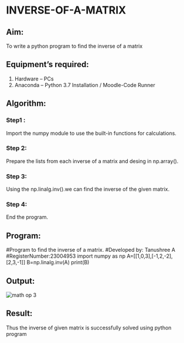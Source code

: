 # INVERSE-OF-A-MATRIX
## Aim:
To write a python program to find the inverse of a matrix
## Equipment’s required:
1. 	Hardware – PCs
2. 	Anaconda – Python 3.7 Installation / Moodle-Code Runner
## Algorithm:
### Step1 : 
Import the numpy module to use the built-in functions for calculations.
### Step 2: 
Prepare the lists from each inverse of a matrix and desing in np.array().
### Step 3: 
Using the np.linalg.inv().we can find the inverse of the given matrix.
### Step 4: 
End the program.

## Program:
#Program to find the inverse of a matrix.
#Developed by: Tanushree A
#RegisterNumber:23004953
import numpy as np
A=[[1,0,3],[-1,2,-2],[2,3,-1]]
B=np.linalg.inv(A)
print(B)
## Output:
![math op 3](https://github.com/Tanug25/INVERSE-OF-A-MATRIX/assets/138849166/fa89b00b-1e8a-40d9-9eab-3a2f84395092)

## Result:
Thus the inverse of given matrix is successfully solved using python program

